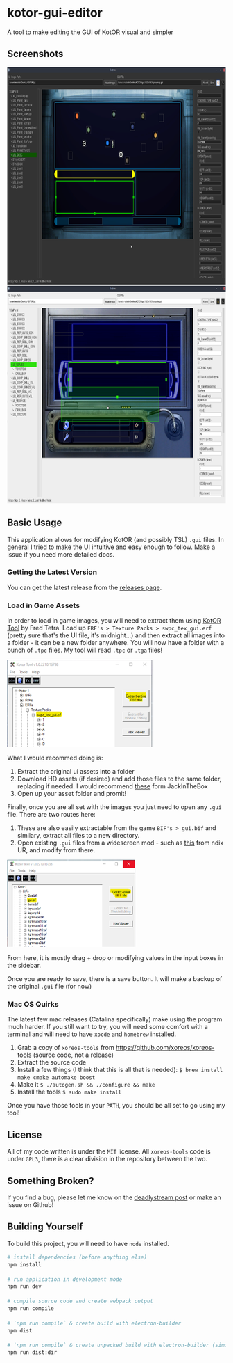 # kotor-gui-editor

A tool to make editing the GUI of KotOR visual and simpler

## Screenshots

<img src="https://raw.githubusercontent.com/amcolash/kotor-gui-editor/master/screenshots/dark.png" height="500"/>

<img src="https://raw.githubusercontent.com/amcolash/kotor-gui-editor/master/screenshots/light.png" height="500"/>

## Basic Usage

This application allows for modifying KotOR (and possibly TSL) `.gui` files. In general I tried to make the UI intuitive and easy enough to follow. Make a issue if you need more detailed docs.

### Getting the Latest Version

You can get the latest release from the [releases page](https://github.com/amcolash/kotor-gui-editor/releases). 

### Load in Game Assets

In order to load in game images, you will need to extract them using [KotOR Tool](https://deadlystream.com/files/file/280-kotor-tool/) by Fred Tetra. Load up `ERF's > Texture Packs > swpc_tex_gui.erf` (pretty sure that's the UI file, it's midnight...) and then extract all images into a folder - it can be a new folder anywhere. You will now have a folder with a bunch of `.tpc` files. My tool will read `.tpc` or `.tga` files!

<img src="https://raw.githubusercontent.com/amcolash/kotor-gui-editor/master/screenshots/erf.png" height="200"/>

What I would recommed doing is:

1. Extract the original ui assets into a folder
2. Download HD assets (if desired) and add those files to the same folder, replacing if needed. I would recommend [these](https://deadlystream.com/files/file/1457-hd-menus-and-ui-assets/) form JackInTheBox
3. Open up your asset folder and promit!

Finally, once you are all set with the images you just need to open any `.gui` file. There are two routes here:

1. These are also easily extractable from the game `BIF's > gui.bif` and similary, extract all files to a new directory.
2. Open existing `.gui` files from a widescreen mod - such as [this](https://deadlystream.com/files/file/1159-kotor-high-resolution-menus/) from ndix UR, and modify from there.

<img src="https://raw.githubusercontent.com/amcolash/kotor-gui-editor/master/screenshots/bif.png" height="200"/>

From here, it is mostly drag + drop or modifying values in the input boxes in the sidebar.

Once you are ready to save, there is a save button. It will make a backup of the original `.gui` file (for now)

### Mac OS Quirks

The latest few mac releases (Catalina specifically) make using the program much harder. If you still want to try, you will need some comfort with a terminal and will need to have `xocde` and `homebrew` installed.

1. Grab a copy of `xoreos-tools` from https://github.com/xoreos/xoreos-tools (source code, not a release)
2. Extract the source code
3. Install a few things (I think that this is all that is needed): `$ brew install make cmake automake boost`
4. Make it `$ ./autogen.sh && ./configure && make`
5. Install the tools `$ sudo make install`

Once you have those tools in your `PATH`, you should be all set to go using my tool!

## License

All of my code written is under the `MIT` license. All `xoreos-tools` code is under `GPL3`, there is a clear division in the repository between the two.

## Something Broken?

If you find a bug, please let me know on the [deadlystream post](https://deadlystream.com/topic/8226-visual-kotor-gui-editor-kge) or make an issue on Github!

## Building Yourself

To build this project, you will need to have `node` installed.

```bash
# install dependencies (before anything else)
npm install

# run application in development mode
npm run dev

# compile source code and create webpack output
npm run compile

# `npm run compile` & create build with electron-builder
npm dist

# `npm run compile` & create unpacked build with electron-builder (similar for specific os builds. e.x. npm run dist:linux)
npm run dist:dir
```
